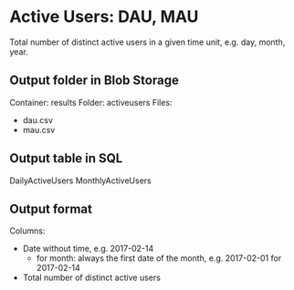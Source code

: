 # Active Users: DAU, MAU

Total number of distinct active users in a given time unit, e.g. day, month, year.

## Output folder in Blob Storage

Container: results
Folder: activeusers
Files:

* dau.csv
* mau.csv

## Output table in SQL

DailyActiveUsers
MonthlyActiveUsers

## Output format

Columns:

* Date without time, e.g. 2017-02-14
  * for month: always the first date of the month, e.g. 2017-02-01 for 2017-02-14
* Total number of distinct active users
